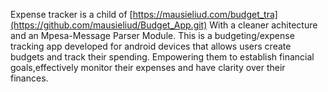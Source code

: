 Expense tracker is a child of [https://mausieliud.com/budget_tra](https://github.com/mausieliud/Budget_App.git)
With a cleaner achitecture and an Mpesa-Message Parser Module.
This is a budgeting/expense tracking app developed for android devices that allows users create budgets and track their spending.
Empowering them  to establish financial goals,effectively monitor their expenses and have  clarity over their finances.
